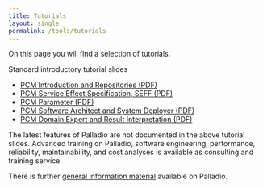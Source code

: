 ```yaml
---
title: Tutorials
layout: single
permalink: /tools/tutorials
---
```


On this page you will find a selection of tutorials.

Standard introductory tutorial slides

- [PCM Introduction and Repositories (PDF)](/assets/files/tutorial_06_PCM_1auf1.pdf)
- [PCM Service Effect Specification, SEFF (PDF)](/assets/files/tutorial_07_PCM_SEFF_1auf1.pdf)
- [PCM Parameter (PDF)](/assets/files/tutorial_08_PCM_Parameter_1auf1.pdf)
- [PCM Software Architect and System Deployer (PDF)](/assets/files/tutorial_09_PCM_System_1auf1.pdf)
- [PCM Domain Expert and Result Interpretation (PDF)](/assets/files/tutorial_10_PCM_Final.pdf)

The latest features of Palladio are not documented in the above tutorial slides. Advanced training on Palladio, software engineering, performance, reliability, maintainability, and cost analyses is available as consulting and training service.

There is further [general information material](/about_palladio/information_material/) available on Palladio.
